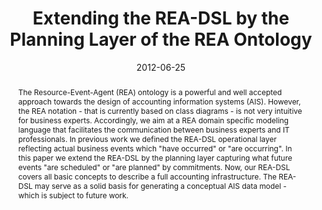 ---
abstract: The Resource-Event-Agent (REA) ontology is a powerful and well accepted
  approach towards the design of accounting information systems (AIS). However, the
  REA notation - that is currently based on class diagrams - is not very intuitive
  for business experts. Accordingly, we aim at a REA domain specific modeling language
  that facilitates the communication between business experts and IT professionals.
  In previous work we defined the REA-DSL operational layer reflecting actual business
  events which "have occurred" or "are occurring". In this paper we extend the REA-DSL
  by the planning layer capturing what future events "are scheduled" or "are planned"
  by commitments. Now, our REA-DSL covers all basic concepts to describe a full accounting
  infrastructure. The REA-DSL may serve as a solid basis for generating a conceptual
  AIS data model - which is subject to future work.
authors:
- Dieter Mayrhofer
- Christian Huemer
date: '2012-06-25'
featured: false
links:
- name: Publik
  url: https://publik.tuwien.ac.at/showentry.php?ID=207823&lang=2
publication_types:
- '1'
publishDate: '2012-06-25'
specifics: 'Vortrag: 7th International Workshop on Business/IT Alignment and Interoperability
  (BUSITAL 2012) held in conjunction with the 24th International Conference on Advanced
  Information Systems Engineering (CAiSE 2012), Gda&#324;sk, Poland; 25.06.2012; in:
  "Proceedings of the 7th International Workshop on Business/IT Alignment and Interoperability
  (BUSITAL 2012) held in conjunction with the 24th International Conference on Advanced
  Information Systems Engineering (CAiSE 2012)", Springer, (2012), S. 543 - 554.'
title: Extending the REA-DSL by the Planning Layer of the REA Ontology
url_pdf: http://publik.tuwien.ac.at/files/PubDat_207823.pdf
---